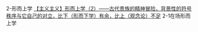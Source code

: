2-形而上学
[【主义主义】形而上学（2）——古代贵族的精神冒险，背景性的符号秩序与它自己的对立，比下（形而下学）有余，比上（观念论）不足](https://www.bilibili.com/video/BV19A411K7qX/?spm_id_from=333.1387.upload.video_card.click&vd_source=e70702e4a388c4462196f0fc2063e6ad)
        2-1在场形而上学
